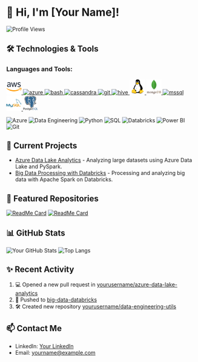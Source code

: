 # 👋 Hi, I'm [Your Name]!

![Profile Views](https://komarev.com/ghpvc/?username=yourusername&style=flat-square)

## 🛠️ Technologies & Tools
<h3 align="left">Languages and Tools:</h3>
<p align="left"> <a href="https://aws.amazon.com" target="_blank" rel="noreferrer"> <img src="https://raw.githubusercontent.com/devicons/devicon/master/icons/amazonwebservices/amazonwebservices-original-wordmark.svg" alt="aws" width="40" height="40"/> </a> <a href="https://azure.microsoft.com/en-in/" target="_blank" rel="noreferrer"> <img src="https://www.vectorlogo.zone/logos/microsoft_azure/microsoft_azure-icon.svg" alt="azure" width="40" height="40"/> </a> <a href="https://www.gnu.org/software/bash/" target="_blank" rel="noreferrer"> <img src="https://www.vectorlogo.zone/logos/gnu_bash/gnu_bash-icon.svg" alt="bash" width="40" height="40"/> </a> <a href="https://cassandra.apache.org/" target="_blank" rel="noreferrer"> <img src="https://www.vectorlogo.zone/logos/apache_cassandra/apache_cassandra-icon.svg" alt="cassandra" width="40" height="40"/> </a> <a href="https://git-scm.com/" target="_blank" rel="noreferrer"> <img src="https://www.vectorlogo.zone/logos/git-scm/git-scm-icon.svg" alt="git" width="40" height="40"/> </a> <a href="https://hive.apache.org/" target="_blank" rel="noreferrer"> <img src="https://www.vectorlogo.zone/logos/apache_hive/apache_hive-icon.svg" alt="hive" width="40" height="40"/> </a> <a href="https://www.linux.org/" target="_blank" rel="noreferrer"> <img src="https://raw.githubusercontent.com/devicons/devicon/master/icons/linux/linux-original.svg" alt="linux" width="40" height="40"/> </a> <a href="https://www.mongodb.com/" target="_blank" rel="noreferrer"> <img src="https://raw.githubusercontent.com/devicons/devicon/master/icons/mongodb/mongodb-original-wordmark.svg" alt="mongodb" width="40" height="40"/> </a> <a href="https://www.microsoft.com/en-us/sql-server" target="_blank" rel="noreferrer"> <img src="https://www.svgrepo.com/show/303229/microsoft-sql-server-logo.svg" alt="mssql" width="40" height="40"/> </a> <a href="https://www.mysql.com/" target="_blank" rel="noreferrer"> <img src="https://raw.githubusercontent.com/devicons/devicon/master/icons/mysql/mysql-original-wordmark.svg" alt="mysql" width="40" height="40"/> </a> <a href="https://www.postgresql.org" target="_blank" rel="noreferrer"> <img src="https://raw.githubusercontent.com/devicons/devicon/master/icons/postgresql/postgresql-original-wordmark.svg" alt="postgresql" width="40" height="40"/> </a> </p>


![Azure](https://img.shields.io/badge/Azure-0078D4?style=for-the-badge&logo=microsoft-azure&logoColor=white)
![Data Engineering](https://img.shields.io/badge/Data%20Engineering-blue?style=for-the-badge)
![Python](https://img.shields.io/badge/Python-3776AB?style=for-the-badge&logo=python&logoColor=white)
![SQL](https://img.shields.io/badge/SQL-4479A1?style=for-the-badge&logo=sql&logoColor=white)
![Databricks](https://img.shields.io/badge/Databricks-FC4C02?style=for-the-badge&logo=databricks&logoColor=white)
![Power BI](https://img.shields.io/badge/Power%20BI-F2C811?style=for-the-badge&logo=power-bi&logoColor=white)
![Git](https://img.shields.io/badge/Git-F05032?style=for-the-badge&logo=git&logoColor=white)

## 💼 Current Projects

- [Azure Data Lake Analytics](https://github.com/yourusername/azure-data-lake-analytics) - Analyzing large datasets using Azure Data Lake and PySpark.
- [Big Data Processing with Databricks](https://github.com/yourusername/big-data-databricks) - Processing and analyzing big data with Apache Spark on Databricks.

## 🌟 Featured Repositories

[![ReadMe Card](https://github-readme-stats.vercel.app/api/pin/?username=yourusername&repo=azure-data-lake-analytics)](https://github.com/yourusername/azure-data-lake-analytics)
[![ReadMe Card](https://github-readme-stats.vercel.app/api/pin/?username=yourusername&repo=big-data-databricks)](https://github.com/yourusername/big-data-databricks)

## 📊 GitHub Stats

![Your GitHub Stats](https://github-readme-stats.vercel.app/api?username=yourusername&show_icons=true&theme=radical)
![Top Langs](https://github-readme-stats.vercel.app/api/top-langs/?username=yourusername&layout=compact&theme=radical)

## ✨ Recent Activity

<!--START_SECTION:activity-->
1. 💻 Opened a new pull request in [yourusername/azure-data-lake-analytics](https://github.com/yourusername/azure-data-lake-analytics/pull/1)
2. 🔧 Pushed to [big-data-databricks](https://github.com/yourusername/big-data-databricks)
3. 🛠️ Created new repository [yourusername/data-engineering-utils](https://github.com/yourusername/data-engineering-utils)
<!--END_SECTION:activity-->

## 📫 Contact Me

- LinkedIn: [Your LinkedIn](https://www.linkedin.com/in/yourprofile/)
- Email: [yourname@example.com](mailto:yourname@example.com)
